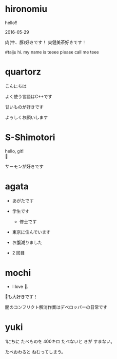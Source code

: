 # hironomiu

hello!!

2016-05-29

肉(牛、豚)好きです！
爽健美茶好きです！


#taiju
hi.
my name is teeee
please call me teee

# quartorz

こんにちは

よく使う言語はC++です

甘いものが好きです

よろしくお願いします

# S-Shimotori

hello, git!  
:sushi:

サーモンが好きです

# agata
- あがたです
- 学生です
  - 修士です
- 東京に住んでいます
- お腹減りました

- 2 回目

# mochi
- I love :sushi:.


:beer:も大好きです！

闇のコンフリクト解消作業はデベロッパーの日常です

# yuki
1にちに たべものを 400キロ たべないと きが すまない。

たべおわると ねむってしまう。

